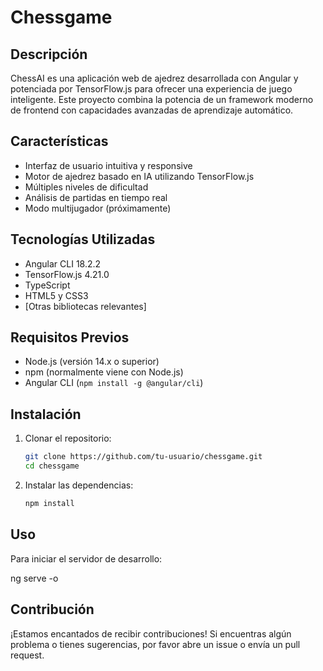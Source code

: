 # Chessgame

## Descripción
ChessAI es una aplicación web de ajedrez desarrollada con Angular y potenciada por TensorFlow.js para ofrecer una experiencia de juego inteligente. Este proyecto combina la potencia de un framework moderno de frontend con capacidades avanzadas de aprendizaje automático.

## Características
- Interfaz de usuario intuitiva y responsive
- Motor de ajedrez basado en IA utilizando TensorFlow.js
- Múltiples niveles de dificultad
- Análisis de partidas en tiempo real
- Modo multijugador (próximamente)

## Tecnologías Utilizadas
- Angular CLI 18.2.2
- TensorFlow.js 4.21.0
- TypeScript
- HTML5 y CSS3
- [Otras bibliotecas relevantes]

## Requisitos Previos
- Node.js (versión 14.x o superior)
- npm (normalmente viene con Node.js)
- Angular CLI (`npm install -g @angular/cli`)

## Instalación
1. Clonar el repositorio:
   ```bash
   git clone https://github.com/tu-usuario/chessgame.git
   cd chessgame
   ```
2. Instalar las dependencias:
   ```bash
   npm install
   ```

## Uso
Para iniciar el servidor de desarrollo:

ng serve -o

## Contribución
¡Estamos encantados de recibir contribuciones! Si encuentras algún problema o tienes sugerencias, por favor abre un issue o envía un pull request.


